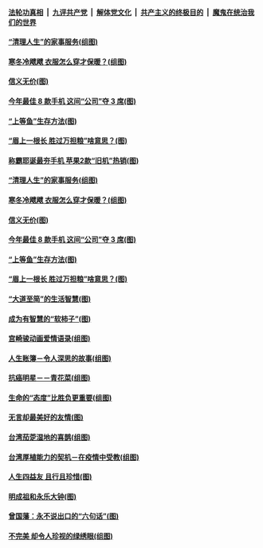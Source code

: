 

####  [法轮功真相](../../../../basic/blob/master/README.md?t=12310102) &nbsp;|&nbsp; [九评共产党](../../../../9ping.md/blob/master/README.md?t=12310102) &nbsp;|&nbsp; [解体党文化](../../../../jtdwh.md/blob/master/README.md?t=12310102)  &nbsp;|&nbsp; [共产主义的终极目的](../../../../gczydzjmd.md/blob/master/README.md?t=12310102) &nbsp;|&nbsp; [魔鬼在统治我们的世界](../../../../mgztzwmdsj.md/blob/master/README.md?t=12310102) 

#### [“清理人生”的家事服务(组图)](../pages/p8/957523.md?t=12310102) 

#### [寒冬冷飕飕 衣服怎么穿才保暖？(组图)](../pages/p8/957489.md?t=12310102) 

#### [信义无价(图)](../pages/p8/957471.md?t=12310102) 

#### [今年最佳 8 款手机 这间“公司”夺 3 席(图)](../pages/p8/957414.md?t=12310102) 

#### [“上等鱼”生存方法(图)](../pages/p8/957413.md?t=12310102) 

#### [“眉上一根长 胜过万担粮”啥意思？(图)](../pages/p8/957392.md?t=12310102) 

#### [称霸耶诞最夯手机 苹果2款“旧机”热销(图)](../pages/p8/957534.md?t=12310102) 

#### [“清理人生”的家事服务(组图)](../pages/p8/957523.md?t=12310102) 

#### [寒冬冷飕飕 衣服怎么穿才保暖？(组图)](../pages/p8/957489.md?t=12310102) 

#### [信义无价(图)](../pages/p8/957471.md?t=12310102) 

#### [今年最佳 8 款手机 这间“公司”夺 3 席(图)](../pages/p8/957414.md?t=12310102) 

#### [“上等鱼”生存方法(图)](../pages/p8/957413.md?t=12310102) 

#### [“眉上一根长 胜过万担粮”啥意思？(图)](../pages/p8/957392.md?t=12310102) 

#### [“大道至简”的生活智慧(图)](../pages/p8/956934.md?t=12310102) 

#### [成为有智慧的“软柿子”(图)](../pages/p8/957269.md?t=12310102) 

#### [宫崎骏动画爱情语录(组图)](../pages/p8/956935.md?t=12310102) 

#### [人生账簿－令人深思的故事(组图)](../pages/p8/956725.md?t=12310102) 

#### [抗癌明星－－青花菜(组图)](../pages/p8/957136.md?t=12310102) 

#### [生命的“态度”比胜负更重要(组图)](../pages/p8/957100.md?t=12310102) 

#### [无言却最美好的友情(图)](../pages/p8/956939.md?t=12310102) 

#### [台湾茄萣湿地的喜鹊(组图)](../pages/p8/957120.md?t=12310102) 

#### [台湾厚植能力的契机－在疫情中受教(组图)](../pages/p8/957115.md?t=12310102) 

#### [人生四益友 且行且珍惜(图)](../pages/p8/957058.md?t=12310102) 

#### [明成祖和永乐大钟(图)](../pages/p8/956938.md?t=12310102) 

#### [曾国藩：永不说出口的“六句话”(图)](../pages/p8/956943.md?t=12310102) 

#### [不完美 却令人珍视的绿绣眼(组图)](../pages/p8/957014.md?t=12310102) 

